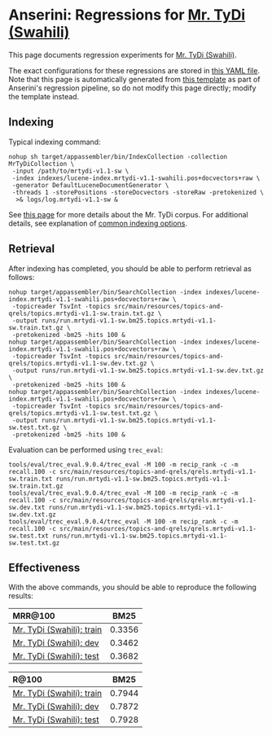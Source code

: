 # Anserini: Regressions for [Mr. TyDi (Swahili)](https://github.com/castorini/mr.tydi)

This page documents regression experiments for [Mr. TyDi (Swahili)](https://github.com/castorini/mr.tydi).

The exact configurations for these regressions are stored in [this YAML file](../src/main/resources/regression/mrtydi-v1.1-sw.yaml).
Note that this page is automatically generated from [this template](../src/main/resources/docgen/templates/mrtydi-v1.1-sw.template) as part of Anserini's regression pipeline, so do not modify this page directly; modify the template instead.

## Indexing

Typical indexing command:

```
nohup sh target/appassembler/bin/IndexCollection -collection MrTyDiCollection \
 -input /path/to/mrtydi-v1.1-sw \
 -index indexes/lucene-index.mrtydi-v1.1-swahili.pos+docvectors+raw \
 -generator DefaultLuceneDocumentGenerator \
 -threads 1 -storePositions -storeDocvectors -storeRaw -pretokenized \
  >& logs/log.mrtydi-v1.1-sw &
```

See [this page](https://github.com/castorini/mr.tydi) for more details about the Mr. TyDi corpus.
For additional details, see explanation of [common indexing options](common-indexing-options.md).

## Retrieval

After indexing has completed, you should be able to perform retrieval as follows:

```
nohup target/appassembler/bin/SearchCollection -index indexes/lucene-index.mrtydi-v1.1-swahili.pos+docvectors+raw \
 -topicreader TsvInt -topics src/main/resources/topics-and-qrels/topics.mrtydi-v1.1-sw.train.txt.gz \
 -output runs/run.mrtydi-v1.1-sw.bm25.topics.mrtydi-v1.1-sw.train.txt.gz \
 -pretokenized -bm25 -hits 100 &
nohup target/appassembler/bin/SearchCollection -index indexes/lucene-index.mrtydi-v1.1-swahili.pos+docvectors+raw \
 -topicreader TsvInt -topics src/main/resources/topics-and-qrels/topics.mrtydi-v1.1-sw.dev.txt.gz \
 -output runs/run.mrtydi-v1.1-sw.bm25.topics.mrtydi-v1.1-sw.dev.txt.gz \
 -pretokenized -bm25 -hits 100 &
nohup target/appassembler/bin/SearchCollection -index indexes/lucene-index.mrtydi-v1.1-swahili.pos+docvectors+raw \
 -topicreader TsvInt -topics src/main/resources/topics-and-qrels/topics.mrtydi-v1.1-sw.test.txt.gz \
 -output runs/run.mrtydi-v1.1-sw.bm25.topics.mrtydi-v1.1-sw.test.txt.gz \
 -pretokenized -bm25 -hits 100 &
```

Evaluation can be performed using `trec_eval`:

```
tools/eval/trec_eval.9.0.4/trec_eval -M 100 -m recip_rank -c -m recall.100 -c src/main/resources/topics-and-qrels/qrels.mrtydi-v1.1-sw.train.txt runs/run.mrtydi-v1.1-sw.bm25.topics.mrtydi-v1.1-sw.train.txt.gz
tools/eval/trec_eval.9.0.4/trec_eval -M 100 -m recip_rank -c -m recall.100 -c src/main/resources/topics-and-qrels/qrels.mrtydi-v1.1-sw.dev.txt runs/run.mrtydi-v1.1-sw.bm25.topics.mrtydi-v1.1-sw.dev.txt.gz
tools/eval/trec_eval.9.0.4/trec_eval -M 100 -m recip_rank -c -m recall.100 -c src/main/resources/topics-and-qrels/qrels.mrtydi-v1.1-sw.test.txt runs/run.mrtydi-v1.1-sw.bm25.topics.mrtydi-v1.1-sw.test.txt.gz
```

## Effectiveness

With the above commands, you should be able to reproduce the following results:

MRR@100                                 | BM25      |
:---------------------------------------|-----------|
[Mr. TyDi (Swahili): train](https://github.com/castorini/mr.tydi)| 0.3356    |
[Mr. TyDi (Swahili): dev](https://github.com/castorini/mr.tydi)| 0.3462    |
[Mr. TyDi (Swahili): test](https://github.com/castorini/mr.tydi)| 0.3682    |


R@100                                   | BM25      |
:---------------------------------------|-----------|
[Mr. TyDi (Swahili): train](https://github.com/castorini/mr.tydi)| 0.7944    |
[Mr. TyDi (Swahili): dev](https://github.com/castorini/mr.tydi)| 0.7872    |
[Mr. TyDi (Swahili): test](https://github.com/castorini/mr.tydi)| 0.7928    |
